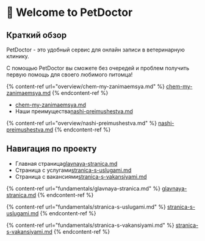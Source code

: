 # 👋 Welcome to PetDoctor

## Краткий обзор

PetDoctor - это удобный сервис для онлайн записи в ветеринарную клинику.

С помощью PetDoctor вы сможете без очередей и проблем получить первую помощь для своего любимого питомца!

{% content-ref url="overview/chem-my-zanimaemsya.md" %}
[chem-my-zanimaemsya.md](overview/chem-my-zanimaemsya.md)
{% endcontent-ref %}

* [chem-my-zanimaemsya.md](overview/chem-my-zanimaemsya.md "mention")
* Наши преимущества[nashi-preimushestva.md](overview/nashi-preimushestva.md "mention")

{% content-ref url="overview/nashi-preimushestva.md" %}
[nashi-preimushestva.md](overview/nashi-preimushestva.md)
{% endcontent-ref %}

## Навигация по проекту

* Главная страница[glavnaya-stranica.md](fundamentals/glavnaya-stranica.md "mention")
* Страница с услугами[stranica-s-uslugami.md](fundamentals/stranica-s-uslugami.md "mention")
* Страница с вакансиями[stranica-s-vakansiyami.md](fundamentals/stranica-s-vakansiyami.md "mention")



{% content-ref url="fundamentals/glavnaya-stranica.md" %}
[glavnaya-stranica.md](fundamentals/glavnaya-stranica.md)
{% endcontent-ref %}

{% content-ref url="fundamentals/stranica-s-uslugami.md" %}
[stranica-s-uslugami.md](fundamentals/stranica-s-uslugami.md)
{% endcontent-ref %}

{% content-ref url="fundamentals/stranica-s-vakansiyami.md" %}
[stranica-s-vakansiyami.md](fundamentals/stranica-s-vakansiyami.md)
{% endcontent-ref %}
